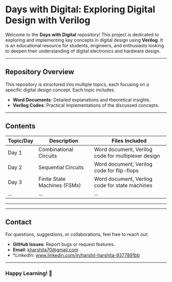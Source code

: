 # Days with Digital: Exploring Digital Design with Verilog

Welcome to the **Days with Digital** repository! This project is dedicated to exploring and implementing key concepts in digital design using **Verilog**. It is an educational resource for students, engineers, and enthusiasts looking to deepen their understanding of digital electronics and hardware design.

---

## Repository Overview

This repository is structured into multiple topics, each focusing on a specific digital design concept. Each topic includes:
- **Word Documents**: Detailed explanations and theoretical insights.
- **Verilog Codes**: Practical implementations of the discussed concepts.

---

## Contents

| Topic/Day | Description                        | Files Included                                      |
|-----------|------------------------------------|----------------------------------------------------|
| Day 1     | Combinational Circuits             | Word document, Verilog code for multiplexer design |
| Day 2     | Sequential Circuits                | Word document, Verilog code for flip-flops         |
| Day 3     | Finite State Machines (FSMs)       | Word document, Verilog code for state machines     |         |
| ...       | ...                                | ...                                                |

---

---


## Contact

For questions, suggestions, or collaborations, feel free to reach out:
- **GitHub Issues**: Report bugs or request features.
- **Email**: kharshita70@gmail.com
- **LinkedIn*: www.linkedin.com/in/harshii-harshita-9377891bb

---

### Happy Learning! 🚀
